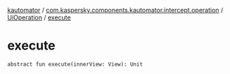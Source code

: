[kautomator](../../index.md) / [com.kaspersky.components.kautomator.intercept.operation](../index.md) / [UiOperation](index.md) / [execute](./execute.md)

# execute

`abstract fun execute(innerView: View): Unit`